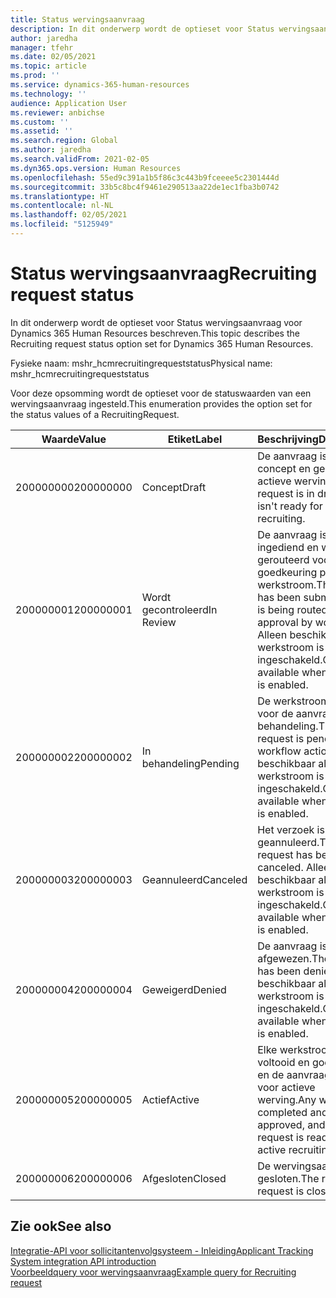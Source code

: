 ```yaml
---
title: Status wervingsaanvraag
description: In dit onderwerp wordt de optieset voor Status wervingsaanvraag voor Dynamics 365 Human Resources beschreven.
author: jaredha
manager: tfehr
ms.date: 02/05/2021
ms.topic: article
ms.prod: ''
ms.service: dynamics-365-human-resources
ms.technology: ''
audience: Application User
ms.reviewer: anbichse
ms.custom: ''
ms.assetid: ''
ms.search.region: Global
ms.author: jaredha
ms.search.validFrom: 2021-02-05
ms.dyn365.ops.version: Human Resources
ms.openlocfilehash: 55ed9c391a1b5f86c3c443b9fceeee5c2301444d
ms.sourcegitcommit: 33b5c8bc4f9461e290513aa22de1ec1fba3b0742
ms.translationtype: HT
ms.contentlocale: nl-NL
ms.lasthandoff: 02/05/2021
ms.locfileid: "5125949"
---
```

# <a name="recruiting-request-status"></a><span data-ttu-id="ebd32-103">Status wervingsaanvraag</span><span class="sxs-lookup"><span data-stu-id="ebd32-103">Recruiting request status</span></span>

<span data-ttu-id="ebd32-104">In dit onderwerp wordt de optieset voor Status wervingsaanvraag voor Dynamics 365 Human Resources beschreven.</span><span class="sxs-lookup"><span data-stu-id="ebd32-104">This topic describes the Recruiting request status option set for Dynamics 365 Human Resources.</span></span>

<span data-ttu-id="ebd32-105">Fysieke naam: mshr_hcmrecruitingrequeststatus</span><span class="sxs-lookup"><span data-stu-id="ebd32-105">Physical name: mshr_hcmrecruitingrequeststatus</span></span>

<span data-ttu-id="ebd32-106">Voor deze opsomming wordt de optieset voor de statuswaarden van een wervingsaanvraag ingesteld.</span><span class="sxs-lookup"><span data-stu-id="ebd32-106">This enumeration provides the option set for the status values of a RecruitingRequest.</span></span>

| <span data-ttu-id="ebd32-107">Waarde</span><span class="sxs-lookup"><span data-stu-id="ebd32-107">Value</span></span> | <span data-ttu-id="ebd32-108">Etiket</span><span class="sxs-lookup"><span data-stu-id="ebd32-108">Label</span></span> | <span data-ttu-id="ebd32-109">Beschrijving</span><span class="sxs-lookup"><span data-stu-id="ebd32-109">Description</span></span> |
| --- | --- | --- |
| <span data-ttu-id="ebd32-110">200000000</span><span class="sxs-lookup"><span data-stu-id="ebd32-110">200000000</span></span> | <span data-ttu-id="ebd32-111">Concept</span><span class="sxs-lookup"><span data-stu-id="ebd32-111">Draft</span></span> | <span data-ttu-id="ebd32-112">De aanvraag is in concept en gereed voor actieve werving.</span><span class="sxs-lookup"><span data-stu-id="ebd32-112">The request is in draft and isn't ready for active recruiting.</span></span> |
| <span data-ttu-id="ebd32-113">200000001</span><span class="sxs-lookup"><span data-stu-id="ebd32-113">200000001</span></span> | <span data-ttu-id="ebd32-114">Wordt gecontroleerd</span><span class="sxs-lookup"><span data-stu-id="ebd32-114">In Review</span></span> | <span data-ttu-id="ebd32-115">De aanvraag is ingediend en wordt gerouteerd voor goedkeuring per werkstroom.</span><span class="sxs-lookup"><span data-stu-id="ebd32-115">The request has been submitted and is being routed for approval by workflow.</span></span> <span data-ttu-id="ebd32-116">Alleen beschikbaar als werkstroom is ingeschakeld.</span><span class="sxs-lookup"><span data-stu-id="ebd32-116">Only available when workflow is enabled.</span></span> |
| <span data-ttu-id="ebd32-117">200000002</span><span class="sxs-lookup"><span data-stu-id="ebd32-117">200000002</span></span> | <span data-ttu-id="ebd32-118">In behandeling</span><span class="sxs-lookup"><span data-stu-id="ebd32-118">Pending</span></span> | <span data-ttu-id="ebd32-119">De werkstroomactie voor de aanvraag is in behandeling.</span><span class="sxs-lookup"><span data-stu-id="ebd32-119">The request is pending workflow action.</span></span> <span data-ttu-id="ebd32-120">Alleen beschikbaar als werkstroom is ingeschakeld.</span><span class="sxs-lookup"><span data-stu-id="ebd32-120">Only available when workflow is enabled.</span></span> |
| <span data-ttu-id="ebd32-121">200000003</span><span class="sxs-lookup"><span data-stu-id="ebd32-121">200000003</span></span> | <span data-ttu-id="ebd32-122">Geannuleerd</span><span class="sxs-lookup"><span data-stu-id="ebd32-122">Canceled</span></span> | <span data-ttu-id="ebd32-123">Het verzoek is geannuleerd.</span><span class="sxs-lookup"><span data-stu-id="ebd32-123">The request has been canceled.</span></span> <span data-ttu-id="ebd32-124">Alleen beschikbaar als werkstroom is ingeschakeld.</span><span class="sxs-lookup"><span data-stu-id="ebd32-124">Only available when workflow is enabled.</span></span> |
| <span data-ttu-id="ebd32-125">200000004</span><span class="sxs-lookup"><span data-stu-id="ebd32-125">200000004</span></span> | <span data-ttu-id="ebd32-126">Geweigerd</span><span class="sxs-lookup"><span data-stu-id="ebd32-126">Denied</span></span> | <span data-ttu-id="ebd32-127">De aanvraag is afgewezen.</span><span class="sxs-lookup"><span data-stu-id="ebd32-127">The request has been denied.</span></span> <span data-ttu-id="ebd32-128">Alleen beschikbaar als werkstroom is ingeschakeld.</span><span class="sxs-lookup"><span data-stu-id="ebd32-128">Only available when workflow is enabled.</span></span> |
| <span data-ttu-id="ebd32-129">200000005</span><span class="sxs-lookup"><span data-stu-id="ebd32-129">200000005</span></span> | <span data-ttu-id="ebd32-130">Actief</span><span class="sxs-lookup"><span data-stu-id="ebd32-130">Active</span></span> | <span data-ttu-id="ebd32-131">Elke werkstroom is voltooid en goedgekeurd en de aanvraag is klaar voor actieve werving.</span><span class="sxs-lookup"><span data-stu-id="ebd32-131">Any workflow is completed and approved, and the request is ready for active recruiting.</span></span> |
| <span data-ttu-id="ebd32-132">200000006</span><span class="sxs-lookup"><span data-stu-id="ebd32-132">200000006</span></span> | <span data-ttu-id="ebd32-133">Afgesloten</span><span class="sxs-lookup"><span data-stu-id="ebd32-133">Closed</span></span> | <span data-ttu-id="ebd32-134">De wervingsaanvraag is gesloten.</span><span class="sxs-lookup"><span data-stu-id="ebd32-134">The recruiting request is closed.</span></span> |

## <a name="see-also"></a><span data-ttu-id="ebd32-135">Zie ook</span><span class="sxs-lookup"><span data-stu-id="ebd32-135">See also</span></span>

[<span data-ttu-id="ebd32-136">Integratie-API voor sollicitantenvolgsysteem - Inleiding</span><span class="sxs-lookup"><span data-stu-id="ebd32-136">Applicant Tracking System integration API introduction</span></span>](hr-admin-integration-ats-api-introduction.md)<br>
[<span data-ttu-id="ebd32-137">Voorbeeldquery voor wervingsaanvraag</span><span class="sxs-lookup"><span data-stu-id="ebd32-137">Example query for Recruiting request</span></span>](hr-admin-integration-ats-api-recruiting-request-example-query.md)
